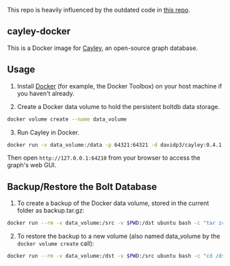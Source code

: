 This repo is heavily influenced by the outdated code in [this repo](https://github.com/saidimu/cayley-docker).

## cayley-docker

This is a Docker image for [Cayley](https://github.com/google/cayley), an open-source graph database.

## Usage

1. Install [Docker](https://www.docker.com/) (for example, the Docker Toolbox) on your host machine if you haven't already.

2. Create a Docker data volume to hold the persistent boltdb data storage.

```sh
docker volume create --name data_volume
```

3. Run Cayley in Docker.

```sh
docker run -v data_volume:/data -p 64321:64321 -d davidp3/cayley:0.4.1
```

Then open `http://127.0.0.1:64210` from your browser to access the graph's web GUI.

## Backup/Restore the Bolt Database

1. To create a backup of the Docker data volume, stored in the current folder as backup.tar.gz:

```sh
docker run --rm -v data_volume:/src -v $PWD:/dst ubuntu bash -c "tar zcvf /dst/backup.tar.gz /src"
```

2. To restore the backup to a new volume (also named data_volume by the `docker volume create` call):

```sh
docker run --rm -v data_volume:/dst -v $PWD:/src ubuntu bash -c "cd /dst && tar zxvf /src/backup.tar.gz --strip 1"
```
